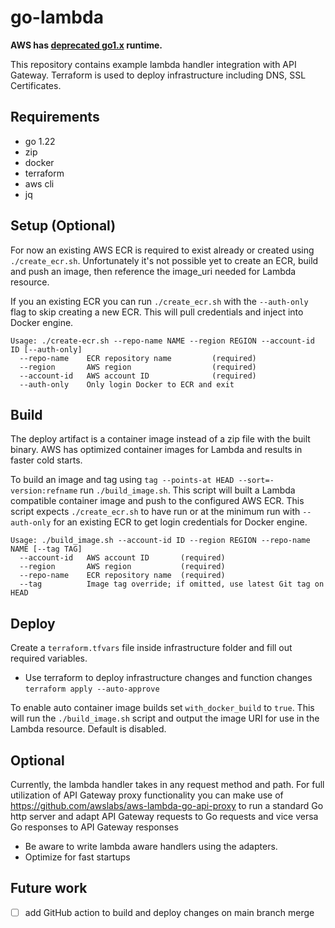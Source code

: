 # go-lambda

**AWS has [deprecated go1.x](https://aws.amazon.com/blogs/compute/migrating-aws-lambda-functions-from-the-go1-x-runtime-to-the-custom-runtime-on-amazon-linux-2/) runtime.**

This repository contains example lambda handler integration with API Gateway. Terraform is used to deploy infrastructure including DNS, SSL Certificates.

## Requirements

- go 1.22
- zip
- docker
- terraform
- aws cli
- jq

## Setup (Optional)

For now an existing AWS ECR is required to exist already or created using `./create_ecr.sh`. Unfortunately it's not possible yet to create an ECR, build and push an image, then reference the image_uri needed for Lambda resource.

If you an existing ECR you can run `./create_ecr.sh` with the `--auth-only` flag to skip creating a new ECR. This will pull credentials and inject into Docker engine.

```shell
Usage: ./create-ecr.sh --repo-name NAME --region REGION --account-id ID [--auth-only]
  --repo-name    ECR repository name         (required)
  --region       AWS region                  (required)
  --account-id   AWS account ID              (required)
  --auth-only    Only login Docker to ECR and exit
```

## Build

The deploy artifact is a container image instead of a zip file with the built binary. AWS has optimized container images for Lambda and results in faster cold starts.

To build an image and tag using `tag --points-at HEAD --sort=-version:refname` run `./build_image.sh`. This script will built a Lambda compatible container image and push to the configured AWS ECR. This script expects `./create_ecr.sh` to have run or at the minimum run with `--auth-only` for an existing ECR to get login credentials for Docker engine.

```shell
Usage: ./build_image.sh --account-id ID --region REGION --repo-name NAME [--tag TAG]
  --account-id   AWS account ID       (required)
  --region       AWS region           (required)
  --repo-name    ECR repository name  (required)
  --tag          Image tag override; if omitted, use latest Git tag on HEAD
```

## Deploy

Create a `terraform.tfvars` file inside infrastructure folder and fill out required variables.

- Use terraform to deploy infrastructure changes and function changes `terraform apply --auto-approve`

To enable auto container image builds set `with_docker_build` to `true`. This will run the `./build_image.sh` script and output the image URI for use in the Lambda resource. Default is disabled.

## Optional

Currently, the lambda handler takes in any request method and path. For full utilization of API Gateway proxy functionality you can make use of <https://github.com/awslabs/aws-lambda-go-api-proxy> to run a standard Go http server and adapt API Gateway requests to Go requests and vice versa Go responses to API Gateway responses

- Be aware to write lambda aware handlers using the adapters.
- Optimize for fast startups

## Future work

- [ ] add GitHub action to build and deploy changes on main branch merge

